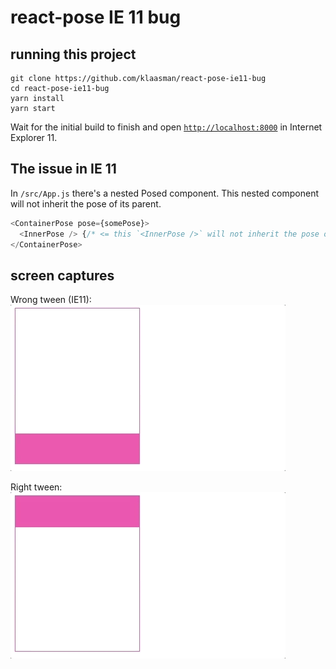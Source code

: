 # react-pose IE 11 bug

## running this project

```
git clone https://github.com/klaasman/react-pose-ie11-bug
cd react-pose-ie11-bug
yarn install
yarn start
```

Wait for the initial build to finish and open [`http://localhost:8000`](http://localhost:8000) in Internet Explorer 11.

## The issue in IE 11
In `/src/App.js` there's a nested Posed component. This nested component will not inherit the pose of its parent.

```js
<ContainerPose pose={somePose}>
  <InnerPose /> {/* <= this `<InnerPose />` will not inherit the pose of the `<ContainerPose />` */}
</ContainerPose>
```


## screen captures

Wrong tween (IE11):  
![right](/gif-wrong.gif)


Right tween:  
![right](/gif-right.gif)
